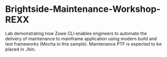 # Brightside-Maintenance-Workshop-REXX
Lab demonstrating how Zowe CLI enables engineers to automate the delivery of maintenance to mainframe application using modern build and test frameworks (Mocha in this sample). Maintenance PTF is expected to be placed in ./bin.
